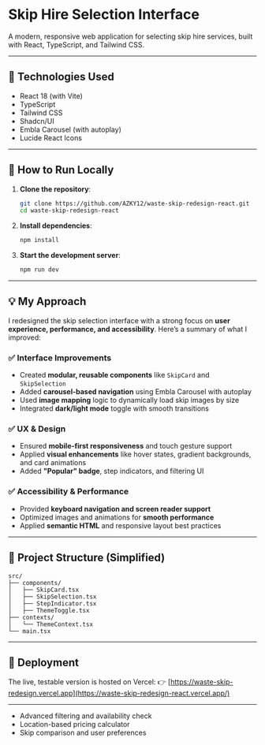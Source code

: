 # Skip Hire Selection Interface

A modern, responsive web application for selecting skip hire services, built with React, TypeScript, and Tailwind CSS.

---

## 🔧 Technologies Used

- React 18 (with Vite)
- TypeScript
- Tailwind CSS
- Shadcn/UI
- Embla Carousel (with autoplay)
- Lucide React Icons

---

## 🧪 How to Run Locally

1. **Clone the repository**:
   ```bash
   git clone https://github.com/AZKY12/waste-skip-redesign-react.git
   cd waste-skip-redesign-react


2. **Install dependencies**:

   ```bash
   npm install
   ```

3. **Start the development server**:

   ```bash
   npm run dev
   ```

---

## 💡 My Approach

I redesigned the skip selection interface with a strong focus on **user experience, performance, and accessibility**. Here’s a summary of what I improved:

### ✅ Interface Improvements

* Created **modular, reusable components** like `SkipCard` and `SkipSelection`
* Added **carousel-based navigation** using Embla Carousel with autoplay
* Used **image mapping** logic to dynamically load skip images by size
* Integrated **dark/light mode** toggle with smooth transitions

### ✅ UX & Design

* Ensured **mobile-first responsiveness** and touch gesture support
* Applied **visual enhancements** like hover states, gradient backgrounds, and card animations
* Added **"Popular" badge**, step indicators, and filtering UI

### ✅ Accessibility & Performance

* Provided **keyboard navigation and screen reader support**
* Optimized images and animations for **smooth performance**
* Applied **semantic HTML** and responsive layout best practices

---

## 📁 Project Structure (Simplified)

```
src/
├── components/
│   ├── SkipCard.tsx
│   ├── SkipSelection.tsx
│   ├── StepIndicator.tsx
│   ├── ThemeToggle.tsx
├── contexts/
│   └── ThemeContext.tsx
└── main.tsx
```

---

## 🚀 Deployment

The live, testable version is hosted on Vercel:
👉 [https://waste-skip-redesign.vercel.app](https://waste-skip-redesign-react.vercel.app/)

---
* Advanced filtering and availability check
* Location-based pricing calculator
* Skip comparison and user preferences

